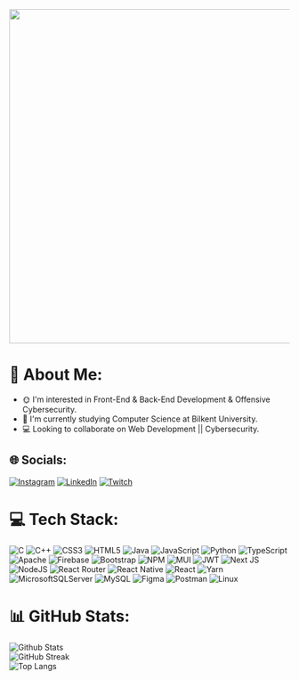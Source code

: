 <div align="center">
<img src="https://rishavanand.github.io/static/images/greetings.gif" align="center" height="auto" width="600" />
</div>

# 💫 About Me:
- 🌞 I'm interested in Front-End & Back-End Development & Offensive Cybersecurity.<br>
- 🏫 I'm currently studying Computer Science at Bilkent University.<br>
- 💻 Looking to collaborate on Web Development || Cybersecurity.<br>


## 🌐 Socials:
[![Instagram](https://img.shields.io/badge/Instagram-%23E4405F.svg?logo=Instagram&logoColor=white)](https://instagram.com/brs_yldrm61)
[![LinkedIn](https://img.shields.io/badge/LinkedIn-%230077B5.svg?logo=linkedin&logoColor=white)](https://linkedin.com/in/barisyildirim6)
[![Twitch](https://img.shields.io/badge/Twitch-%239146FF.svg?logo=Twitch&logoColor=white)](https://twitch.tv/PreAtoZ) 

# 💻 Tech Stack:
![C](https://img.shields.io/badge/c-%2300599C.svg?style=for-the-badge&logo=c&logoColor=white)
![C++](https://img.shields.io/badge/c++-%2300599C.svg?style=for-the-badge&logo=c%2B%2B&logoColor=white)
![CSS3](https://img.shields.io/badge/css3-%231572B6.svg?style=for-the-badge&logo=css3&logoColor=white)
![HTML5](https://img.shields.io/badge/html5-%23E34F26.svg?style=for-the-badge&logo=html5&logoColor=white)
![Java](https://img.shields.io/badge/java-%23ED8B00.svg?style=for-the-badge&logo=java&logoColor=white)
![JavaScript](https://img.shields.io/badge/javascript-%23323330.svg?style=for-the-badge&logo=javascript&logoColor=%23F7DF1E)
![Python](https://img.shields.io/badge/python-3670A0?style=for-the-badge&logo=python&logoColor=ffdd54)
![TypeScript](https://img.shields.io/badge/typescript-%23007ACC.svg?style=for-the-badge&logo=typescript&logoColor=white)
![Apache](https://img.shields.io/badge/apache-%23D42029.svg?style=for-the-badge&logo=apache&logoColor=white)
![Firebase](https://img.shields.io/badge/firebase-%23039BE5.svg?style=for-the-badge&logo=firebase)
![Bootstrap](https://img.shields.io/badge/bootstrap-%23563D7C.svg?style=for-the-badge&logo=bootstrap&logoColor=white)
![NPM](https://img.shields.io/badge/NPM-%23000000.svg?style=for-the-badge&logo=npm&logoColor=white)
![MUI](https://img.shields.io/badge/MUI-%230081CB.svg?style=for-the-badge&logo=material-ui&logoColor=white)
![JWT](https://img.shields.io/badge/JWT-black?style=for-the-badge&logo=JSON%20web%20tokens)
![Next JS](https://img.shields.io/badge/Next-black?style=for-the-badge&logo=next.js&logoColor=white)
![NodeJS](https://img.shields.io/badge/node.js-6DA55F?style=for-the-badge&logo=node.js&logoColor=white)
![React Router](https://img.shields.io/badge/React_Router-CA4245?style=for-the-badge&logo=react-router&logoColor=white)
![React Native](https://img.shields.io/badge/react_native-%2320232a.svg?style=for-the-badge&logo=react&logoColor=%2361DAFB)
![React](https://img.shields.io/badge/react-%2320232a.svg?style=for-the-badge&logo=react&logoColor=%2361DAFB)
![Yarn](https://img.shields.io/badge/yarn-%232C8EBB.svg?style=for-the-badge&logo=yarn&logoColor=white)
![MicrosoftSQLServer](https://img.shields.io/badge/Microsoft%20SQL%20Sever-CC2927?style=for-the-badge&logo=microsoft%20sql%20server&logoColor=white)
![MySQL](https://img.shields.io/badge/mysql-%2300f.svg?style=for-the-badge&logo=mysql&logoColor=white)
![Figma](https://img.shields.io/badge/figma-%23F24E1E.svg?style=for-the-badge&logo=figma&logoColor=white)
![Postman](https://img.shields.io/badge/Postman-FF6C37?style=for-the-badge&logo=postman&logoColor=white)
![Linux](https://img.shields.io/badge/Linux-FCC624?style=for-the-badge&logo=linux&logoColor=black)

# 📊 GitHub Stats:
![Github Stats](https://github-readme-stats-barisyildirim6.vercel.app/api?username=BarisYildirim6&theme=dracula&include_all_commits=true&count_private=true&show_icons=true&hide=issues)<br/>
![GitHub Streak](https://streak-stats.demolab.com?user=BarisYildirim6&theme=dracula)<br/>
![Top Langs](https://github-readme-stats-barisyildirim6.vercel.app/api/top-langs/?username=BarisYildirim6&include_all_commits=true&count_private=true&theme=dracula)

<!-- Proudly created with GPRM ( https://gprm.itsvg.in ) -->
